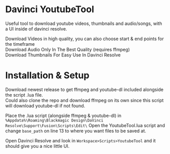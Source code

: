 # Davinci YoutubeTool
Useful tool to download youtube videos, thumbnails and audio/songs, with a UI inside of davinci resolve.

Download Videos in high quality, you can also choose start & end points for the timeframe  
Download Audio Only In The Best Quality (requires ffmpeg)  
Download Thumbnails For Easy Use In Davinci Resolve  

# Installation & Setup
Download newest release to get ffmpeg and youtube-dl included alongside the script .lua file.  
Could also clone the repo and download ffmpeg on its own since this script will download youtube-dl if not found.  

Place the .lua script (alongside ffmpeg & youtube-dl) in `%Appdata%\Roaming\Blackmagic Design\DaVinci Resolve\Support\Fusion\Scripts\Edit\`
Open the YoutubeTool.lua script and change `base_path` on line 13 to where you want files to be saved at.  

Open Davinci Resolve and look in `Workspace>Scripts>YoutubeTool` and it should give you a nice little UI.
